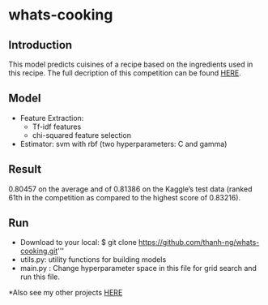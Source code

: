 # whats-cooking		
## Introduction  
This model predicts cuisines of a recipe based on the ingredients used in this recipe. The full decription of this competition can be found [HERE](https://www.kaggle.com/c/whats-cooking).  
## Model  
* Feature Extraction:   
	* Tf-idf features  
	* chi-squared feature selection  
* Estimator: svm with rbf (two hyperparameters: C and gamma)
## Result
0.80457 on the average and of 0.81386 on the Kaggle’s test data (ranked 61th in the competition as compared to the highest score of 0.83216).   

## Run
* Download to your local: $ git clone https://github.com/thanh-ng/whats-cooking.git'''
* utils.py: utility functions for building models
* main.py : Change hyperparameter space in this file for grid search and run this file.   

*Also see my other projects [HERE](http://thanh-ng.github.io/pages/src/)
